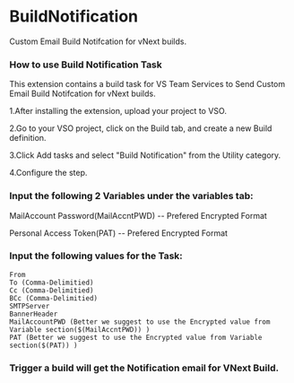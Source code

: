 # BuildNotification

Custom Email Build Notifcation for vNext builds.


### How to use **Build Notification** Task

This extension contains a build task for VS Team Services to Send Custom Email Build Notifcation for vNext builds.

1.After installing the extension, upload your project to VSO.

2.Go to your VSO project, click on the Build tab, and create a new Build definition.

3.Click Add tasks and select "Build Notification" from the Utility category.

4.Configure the step.

### Input the following 2 Variables under the variables tab:

   MailAccount Password(MailAccntPWD)   -- Prefered Encrypted Format 
   
   Personal Access Token(PAT)           -- Prefered Encrypted Format

### Input the following values for the Task:

	From
	To (Comma-Delimitied)
	Cc (Comma-Delimitied)
	BCc (Comma-Delimitied)
	SMTPServer
	BannerHeader
	MailAccountPWD (Better we suggest to use the Encrypted value from Variable section($(MailAccntPWD)) )
	PAT (Better we suggest to use the Encrypted value from Variable section($(PAT)) )

### Trigger a build will get the Notification email for VNext Build.
